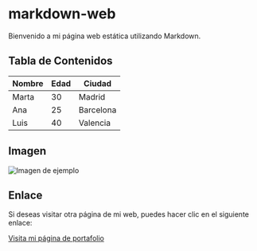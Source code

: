 # markdown-web

Bienvenido a mi página web estática utilizando Markdown.

## Tabla de Contenidos

| Nombre     | Edad | Ciudad   |
|------------|------|----------|
| Marta      | 30   | Madrid   |
| Ana        | 25   | Barcelona|
| Luis       | 40   | Valencia |

## Imagen
![Imagen de ejemplo](https://noticias.atura.mx/api/ckfinder/files/la-imagen-y-su-importancia-para-comunicar-la%20noche-estrellada-vincent-van-gogh(1).jpeg)


## Enlace
Si deseas visitar otra página de mi web, puedes hacer clic en el siguiente enlace:

[Visita mi página de portafolio](https://github.com/rubiromvlc/markdown-web)
